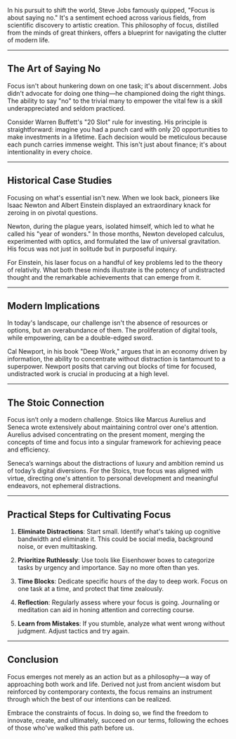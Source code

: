 In his pursuit to shift the world, Steve Jobs famously quipped, "Focus is about saying no." It's a sentiment echoed across various fields, from scientific discovery to artistic creation. This philosophy of focus, distilled from the minds of great thinkers, offers a blueprint for navigating the clutter of modern life.

---

## The Art of Saying No

Focus isn't about hunkering down on one task; it's about discernment. Jobs didn't advocate for doing one thing—he championed doing the right things. The ability to say "no" to the trivial many to empower the vital few is a skill underappreciated and seldom practiced.

Consider Warren Buffett's "20 Slot" rule for investing. His principle is straightforward: imagine you had a punch card with only 20 opportunities to make investments in a lifetime. Each decision would be meticulous because each punch carries immense weight. This isn't just about finance; it's about intentionality in every choice.

---

## Historical Case Studies

Focusing on what's essential isn't new. When we look back, pioneers like Isaac Newton and Albert Einstein displayed an extraordinary knack for zeroing in on pivotal questions.

Newton, during the plague years, isolated himself, which led to what he called his "year of wonders." In those months, Newton developed calculus, experimented with optics, and formulated the law of universal gravitation. His focus was not just in solitude but in purposeful inquiry.

For Einstein, his laser focus on a handful of key problems led to the theory of relativity. What both these minds illustrate is the potency of undistracted thought and the remarkable achievements that can emerge from it.

---

## Modern Implications

In today's landscape, our challenge isn't the absence of resources or options, but an overabundance of them. The proliferation of digital tools, while empowering, can be a double-edged sword. 

Cal Newport, in his book "Deep Work," argues that in an economy driven by information, the ability to concentrate without distraction is tantamount to a superpower. Newport posits that carving out blocks of time for focused, undistracted work is crucial in producing at a high level.

---

## The Stoic Connection

Focus isn’t only a modern challenge. Stoics like Marcus Aurelius and Seneca wrote extensively about maintaining control over one's attention. Aurelius advised concentrating on the present moment, merging the concepts of time and focus into a singular framework for achieving peace and efficiency.

Seneca’s warnings about the distractions of luxury and ambition remind us of today’s digital diversions. For the Stoics, true focus was aligned with virtue, directing one's attention to personal development and meaningful endeavors, not ephemeral distractions.

---

## Practical Steps for Cultivating Focus

1. **Eliminate Distractions**: Start small. Identify what's taking up cognitive bandwidth and eliminate it. This could be social media, background noise, or even multitasking.

2. **Prioritize Ruthlessly**: Use tools like Eisenhower boxes to categorize tasks by urgency and importance. Say no more often than yes.

3. **Time Blocks**: Dedicate specific hours of the day to deep work. Focus on one task at a time, and protect that time zealously.

4. **Reflection**: Regularly assess where your focus is going. Journaling or meditation can aid in honing attention and correcting course.

5. **Learn from Mistakes**: If you stumble, analyze what went wrong without judgment. Adjust tactics and try again.

---

## Conclusion

Focus emerges not merely as an action but as a philosophy—a way of approaching both work and life. Derived not just from ancient wisdom but reinforced by contemporary contexts, the focus remains an instrument through which the best of our intentions can be realized.

Embrace the constraints of focus. In doing so, we find the freedom to innovate, create, and ultimately, succeed on our terms, following the echoes of those who've walked this path before us.